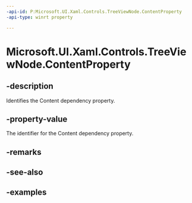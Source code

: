 ```yaml
---
-api-id: P:Microsoft.UI.Xaml.Controls.TreeViewNode.ContentProperty
-api-type: winrt property

---
```

<!-- Property syntax.
public DependencyProperty ContentProperty { get; }
-->

# Microsoft.UI.Xaml.Controls.TreeViewNode.ContentProperty


## -description

Identifies the Content dependency property.


## -property-value

The identifier for the Content dependency property.


## -remarks


## -see-also


## -examples


